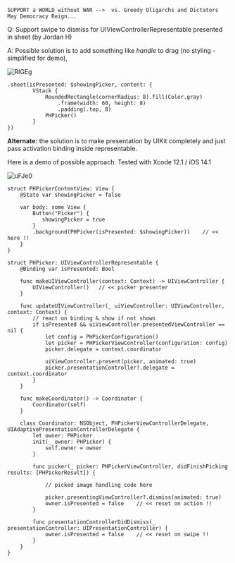 ```
SUPPORT a WORLD without WAR -->  vs. Greedy Oligarchs and Dictators
May Democracy Reign... 
```

Q: Support swipe to dismiss for UIViewControllerRepresentable presented in sheet (by Jordan H)

A: Possible solution is to add something like *handle* to drag (no styling - simplified for demo),

![RlGEg](https://user-images.githubusercontent.com/62171579/174424066-f1aac538-3dff-451f-8482-9ed093853475.png)


    .sheet(isPresented: $showingPicker, content: {
    		VStack {
    			RoundedRectangle(cornerRadius: 8).fill(Color.gray)
    				.frame(width: 60, height: 8)
    				.padding(.top, 8)
    			PHPicker()
    		}
    })


**Alternate:** the solution is to make presentation by UIKit completely and just pass activation binding inside representable.

Here is a demo of possible approach. Tested with Xcode 12.1 / iOS 14.1

![uFJe0](https://user-images.githubusercontent.com/62171579/174424071-5eded376-c9ea-4e2d-a1fe-710b71161605.gif)

```
struct PHPickerContentView: View {
    @State var showingPicker = false
    
    var body: some View {
        Button("Picker") {
           showingPicker = true
        }
        .background(PHPicker(isPresented: $showingPicker))    // << here !!
    }
}

struct PHPicker: UIViewControllerRepresentable {
	@Binding var isPresented: Bool

	func makeUIViewController(context: Context) -> UIViewController {
		UIViewController()   // << picker presenter
	}
	
	func updateUIViewController(_ uiViewController: UIViewController, context: Context) {
        // react on binding & show if not shown
		if isPresented && uiViewController.presentedViewController == nil {
			let config = PHPickerConfiguration()
			let picker = PHPickerViewController(configuration: config)
			picker.delegate = context.coordinator

			uiViewController.present(picker, animated: true)
			picker.presentationController?.delegate = context.coordinator
		}
	}
	
	func makeCoordinator() -> Coordinator {
		Coordinator(self)
	}
	
	class Coordinator: NSObject, PHPickerViewControllerDelegate, UIAdaptivePresentationControllerDelegate {
		let owner: PHPicker
		init(_ owner: PHPicker) {
			self.owner = owner
		}

		func picker(_ picker: PHPickerViewController, didFinishPicking results: [PHPickerResult]) {

            // picked image handling code here
		
			picker.presentingViewController?.dismiss(animated: true)
			owner.isPresented = false    // << reset on action !!
		}
		
		func presentationControllerDidDismiss(_ presentationController: UIPresentationController) {
			owner.isPresented = false    // << reset on swipe !!
		}
	}
}
```
